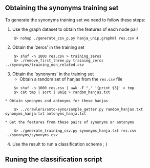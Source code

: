 ## Obtaining the synonyms training set
To generate the synonyms training set we need to follow these steps:

1. Use the graph dataset to obtain the features of each node pair
```
    $> nohup ./generate_csv_p.py hanja_unip.graphml res.csv 4
```
2. Obtain the 'zeros' in the training set
```
    $> shuf -n 1000 res.csv > training_zeros
    $> ./remove_first_three.py training_zeros ../synonyms/training_non_related.csv
``` 
3. Obtain the 'synonyms' in the training set
    * Obtain a random set of hanjas from the `res.csv` file
``` 
    $> shuf -n 1000 res.csv | awk -F "," '{print $3}' > tmp
    $> cat tmp | sort | uniq > random_hanjas.txt
``` 
    * Obtain synonyms and antonyms for these hanjas
``` 
    $> ../crawlers/anto-syno/sample_getter.py random_hanjas.txt synonyms_hanja.txt antonyms_hanja.txt
``` 
    * Get the features from these pairs of synonyms or antonyms
``` 
    $> ./generate_training_csv.py synonyms_hanja.txt res.csv ../synonyms/synonyms.csv
``` 
4. Use the result to run a classification scheme ; )


## Runing the classification script
